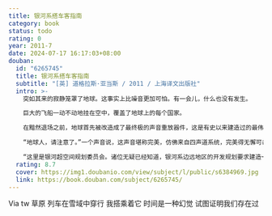 ```yaml
---
title: 银河系搭车客指南
category: book
status: todo
rating: 0
year: 2011-7
date: 2024-07-17 16:17:03+08:00
douban:
  id: "6265745"
  title: 银河系搭车客指南
  subtitle: "[英] 道格拉斯·亚当斯 / 2011 / 上海译文出版社"
  intro: >-
    突如其来的寂静笼罩了地球。这事实上比噪音更加可怕。有一会儿，什么也没有发生。

    巨大的飞船一动不动地挂在空中，覆盖了地球上的每个国家。

    在黯然退场之前，地球首先被改造成了最终极的声音重放器件，这是有史以来建造过的最伟大的播音系统。但伴之而来的不是演奏会，不是音乐，没有开场号曲，而仅仅是一条简短的信息。

    “地球人，请注意了。”一个声音说，这声音堪称完美，仿佛来自四声道系统，完美得无懈可击，失真度低得能让勇敢的男人洒下眼泪。

    “这里是银河超空间规划委员会。诸位无疑已经知道，银河系边远地区的开发规划要求建造一条穿过贵恒星系的超空间快速通道，令人遗憾的是，贵行星属于计划中预定毁灭的星球之一。毁灭过程将在略少于贵地球时间两分钟后开始。谢谢合作。”
  rating: 8.7
  cover: https://img1.doubanio.com/view/subject/l/public/s6384969.jpg
  link: https://book.douban.com/subject/6265745/
---
```


Via tw 草原 列车在雪域中穿行
我搭乘着它
时间是一种幻觉
试图证明我们存在过
